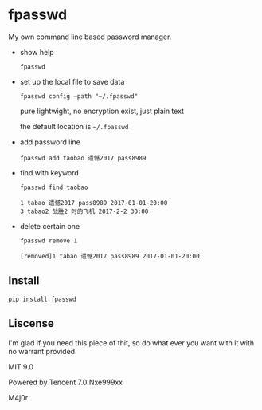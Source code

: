 # fpasswd



My own command line based password manager.



- show help

  `fpasswd`


- set up the local file to save data

  `fpasswd config —path "~/.fpasswd" `

  pure lightwight, no encryption exist, just plain text

  the default location is `~/.fpasswd`

- add password line

  `fpasswd add taobao 遗憾2017 pass8989`

- find with keyword

  `fpasswd find taobao`

  ```
  1 tabao 遗憾2017 pass8989 2017-01-01-20:00
  3 tabao2 战胜2 时的飞机 2017-2-2 30:00
  ```

- delete certain one 

  `fpasswd remove 1`


  ```
  [removed]1 tabao 遗憾2017 pass8989 2017-01-01-20:00
  ```



## Install

`pip install fpasswd`



## Liscense

I'm glad if you need this piece of thit, so do what ever you want with it with no warrant provided.

MIT 9.0



Powered by Tencent 7.0 Nxe999xx

M4j0r